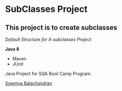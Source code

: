 # SubClasses Project
## This project is to create subclasses

*Default Structure for A subclasses Project*

**Java 8**

* Maven
* JUnit

Java Project for SQA Boot Camp Program. 

[Sowmya Balachandran](https://github.com/Sowmya11oct)
